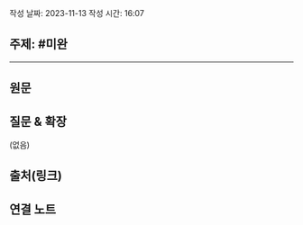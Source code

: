 작성 날짜: 2023-11-13
작성 시간: 16:07

## 주제: #미완

----
## 원문


## 질문 & 확장

(없음)

## 출처(링크)


## 연결 노트











